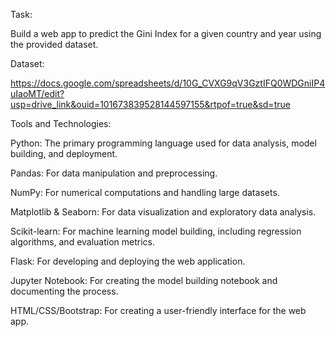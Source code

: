 Task:

Build a web app to predict the Gini Index for a given country and year using the provided dataset. 


Dataset: 

https://docs.google.com/spreadsheets/d/10G_CVXG9qV3GztIFQ0WDGniIP4uIaoMT/edit?usp=drive_link&ouid=101673839528144597155&rtpof=true&sd=true


Tools and Technologies:

Python: The primary programming language used for data analysis, model building, and deployment.

Pandas: For data manipulation and preprocessing.

NumPy: For numerical computations and handling large datasets.

Matplotlib & Seaborn: For data visualization and exploratory data analysis.

Scikit-learn: For machine learning model building, including regression algorithms, and evaluation metrics.

Flask: For developing and deploying the web application.

Jupyter Notebook: For creating the model building notebook and documenting the process.

HTML/CSS/Bootstrap: For creating a user-friendly interface for the web app.

